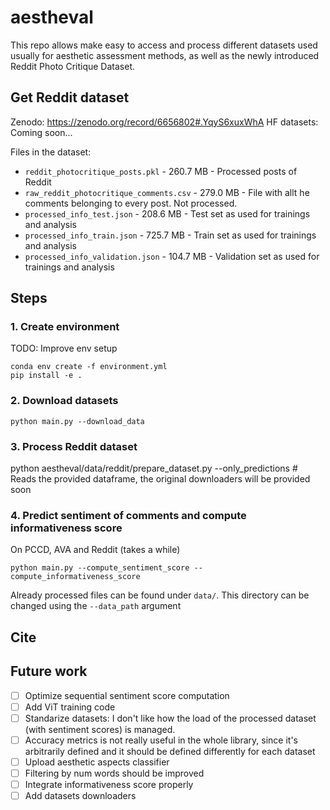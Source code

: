 # aestheval

This repo allows make easy to access and process different datasets used usually for aesthetic assessment methods, as well as the newly introduced Reddit Photo Critique Dataset.

## Get Reddit dataset
Zenodo: https://zenodo.org/record/6656802#.YqyS6xuxWhA
HF datasets: Coming soon...

Files in the dataset:

- ``reddit_photocritique_posts.pkl`` - 260.7 MB - Processed posts of Reddit
- ``raw_reddit_photocritique_comments.csv`` - 279.0 MB - File with allt he comments belonging to every post. Not processed.
- ``processed_info_test.json`` - 208.6 MB - Test set as used for trainings and analysis	
- ``processed_info_train.json`` - 725.7 MB 	- Train set as used for trainings and analysis
- ``processed_info_validation.json`` - 104.7 MB - Validation set as used for trainings and analysis



## Steps

### 1. Create environment

TODO: Improve env setup

```
conda env create -f environment.yml
pip install -e .
```

### 2. Download datasets

```
python main.py --download_data
```

### 3. Process Reddit dataset

python aestheval/data/reddit/prepare_dataset.py --only_predictions  # Reads the provided dataframe, the original downloaders will be provided soon

### 4. Predict sentiment of comments and compute informativeness score

On PCCD, AVA and Reddit (takes a while)

```
python main.py --compute_sentiment_score --compute_informativeness_score
```

Already processed files can be found under `data/`. This directory can be changed using the `--data_path` argument



## Cite

## Future work
 - [ ] Optimize sequential sentiment score computation
 - [ ] Add ViT training code
 - [ ] Standarize datasets: I don't like how the load of the processed dataset (with sentiment scores) is managed.
 - [ ] Accuracy metrics is not really useful in the whole library, since it's arbitrarily defined and it should be defined differently for each dataset
 - [ ] Upload aesthetic aspects classifier
 - [ ] Filtering by num words should be improved
 - [ ] Integrate informativeness score properly
 - [ ] Add datasets downloaders
